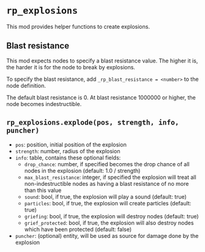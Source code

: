 # `rp_explosions`
This mod provides helper functions to create explosions.

## Blast resistance

This mod expects nodes to specify a blast resistance value. The higher it is, the harder
it is for the node to break by explosions.

To specify the blast resistance, add `_rp_blast_resistance = <number>` to the node definition.

The default blast resistance is 0. At blast resistance 1000000 or higher, the node becomes indestructible.

## `rp_explosions.explode(pos, strength, info, puncher)`
* `pos`: position, initial position of the explosion
* `strength`: number, radius of the explosion
* `info`: table, contains these optional fields:
    * `drop_chance`: number, if specified becomes the drop chance of all nodes in the explosion (default: 1.0 / strength)
    * `max_blast_resistance`: integer, if specified the explosion will treat all non-indestructible nodes as having a blast resistance of no more than this value
    * `sound`: bool, if true, the explosion will play a sound (default: true)
    * `particles`: bool, if true, the explosion will create particles (default: true)
    * `griefing`: bool, if true, the explosion will destroy nodes (default: true)
    * `grief_protected`: bool, if true, the explosion will also destroy nodes which have been protected (default: false)
* `puncher`: (optional) entity, will be used as source for damage done by the explosion
